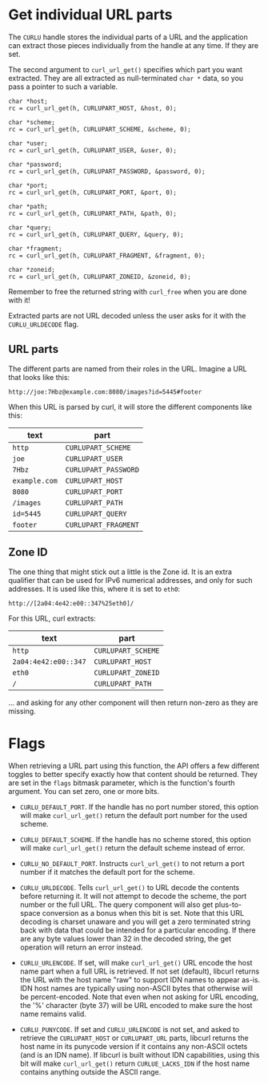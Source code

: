 # Get individual URL parts

The `CURLU` handle stores the individual parts of a URL and the application
can extract those pieces individually from the handle at any time. If they are
set.

The second argument to `curl_url_get()` specifies which part you want
extracted. They are all extracted as null-terminated `char *` data, so you
pass a pointer to such a variable.

    char *host;
    rc = curl_url_get(h, CURLUPART_HOST, &host, 0);
    
    char *scheme;
    rc = curl_url_get(h, CURLUPART_SCHEME, &scheme, 0);
    
    char *user;
    rc = curl_url_get(h, CURLUPART_USER, &user, 0);
    
    char *password;
    rc = curl_url_get(h, CURLUPART_PASSWORD, &password, 0);
    
    char *port;
    rc = curl_url_get(h, CURLUPART_PORT, &port, 0);
    
    char *path;
    rc = curl_url_get(h, CURLUPART_PATH, &path, 0);
    
    char *query;
    rc = curl_url_get(h, CURLUPART_QUERY, &query, 0);
    
    char *fragment;
    rc = curl_url_get(h, CURLUPART_FRAGMENT, &fragment, 0);

    char *zoneid;
    rc = curl_url_get(h, CURLUPART_ZONEID, &zoneid, 0);

Remember to free the returned string with `curl_free` when you are done with
it!

Extracted parts are not URL decoded unless the user asks for it with the
`CURLU_URLDECODE` flag.

## URL parts

The different parts are named from their roles in the URL. Imagine a URL that
looks like this:

    http://joe:7Hbz@example.com:8080/images?id=5445#footer

When this URL is parsed by curl, it will store the different components like
this:

| text          | part                 |
|---------------|----------------------|
| `http`        | `CURLUPART_SCHEME`   |
| `joe`         | `CURLUPART_USER`     |
| `7Hbz`        | `CURLUPART_PASSWORD` |
| `example.com` | `CURLUPART_HOST`     |
| `8080`        | `CURLUPART_PORT `    |
| `/images`     | `CURLUPART_PATH`     |
| `id=5445`     | `CURLUPART_QUERY`    |
| `footer`      | `CURLUPART_FRAGMENT` |

## Zone ID

The one thing that might stick out a little is the Zone id. It is an extra
qualifier that can be used for IPv6 numerical addresses, and only for such
addresses. It is used like this, where it is set to `eth0`:

    http://[2a04:4e42:e00::347%25eth0]/

For this URL, curl extracts:

| text                 | part               |
|----------------------|--------------------|
| `http`               | `CURLUPART_SCHEME` |
| `2a04:4e42:e00::347` | `CURLUPART_HOST`   |
| `eth0`               | `CURLUPART_ZONEID` |
| `/`                  | `CURLUPART_PATH`   |

... and asking for any other component will then return non-zero as they are
missing.

# Flags

When retrieving a URL part using this function, the API offers a few different
toggles to better specify exactly how that content should be returned. They
are set in the `flags` bitmask parameter, which is the function's fourth
argument. You can set zero, one or more bits.

- `CURLU_DEFAULT_PORT`. If the handle has no port number stored, this option
will make `curl_url_get()` return the default port number for the used scheme.

- `CURLU_DEFAULT_SCHEME`. If the handle has no scheme stored, this option will
make `curl_url_get()` return the default scheme instead of error.

- `CURLU_NO_DEFAULT_PORT`. Instructs `curl_url_get()` to not return a port
number if it matches the default port for the scheme.

- `CURLU_URLDECODE`. Tells `curl_url_get()` to URL decode the contents before
returning it. It will not attempt to decode the scheme, the port number or the
full URL. The query component will also get plus-to-space conversion as a
bonus when this bit is set. Note that this URL decoding is charset unaware and
you will get a zero terminated string back with data that could be intended
for a particular encoding. If there are any byte values lower than 32 in the
decoded string, the get operation will return an error instead.

- `CURLU_URLENCODE`. If set, will make `curl_url_get()` URL encode the host
name part when a full URL is retrieved. If not set (default), libcurl returns
the URL with the host name "raw" to support IDN names to appear as-is. IDN
host names are typically using non-ASCII bytes that otherwise will be
percent-encoded. Note that even when not asking for URL encoding, the '%'
character (byte 37) will be URL encoded to make sure the host name remains
valid.

- `CURLU_PUNYCODE`. If set and `CURLU_URLENCODE` is not set, and asked to
retrieve the `CURLUPART_HOST` or `CURLUPART_URL` parts, libcurl returns the
host name in its punycode version if it contains any non-ASCII octets (and is
an IDN name). If libcurl is built without IDN capabilities, using this bit
will make `curl_url_get()` return `CURLUE_LACKS_IDN` if the host name contains
anything outside the ASCII range.
